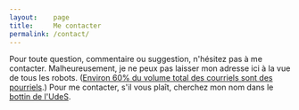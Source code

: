 ```yaml
---
layout:    page
title:     Me contacter
permalink: /contact/
---
```


Pour toute question, commentaire ou suggestion, n'hésitez pas à me contacter. Malheureusement, je ne peux pas laisser mon adresse ici à la vue de tous les robots. ([Environ 60% du volume total des courriels sont des pourriels](https://www.statista.com/statistics/420391/spam-email-traffic-share/).) Pour me contacter, s'il vous plaît, cherchez mon nom dans le [bottin de l'UdeS](http://usherbrooke.ca/bottin/).